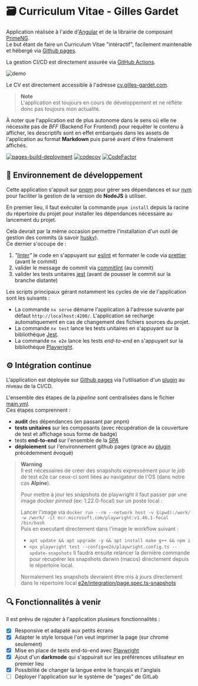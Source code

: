 # 🗃 Curriculum Vitae - Gilles Gardet

Application réalisée à l'aide d'[Angular](https://angular.io/) et de la librairie de composant [PrimeNG](https://www.primefaces.org/primeng/).  
Le but étant de faire un Curriculum Vitae "intéractif", facilement maintenable et hébergé via [Github pages](https://pages.github.com/).

La gestion CI/CD est directement assurée via [GitHub Actions](https://fr.github.com/features/actions).

![demo](./src/assets/pictures/demo.gif)

Le CV est directement accessible à l'adresse [cv.gilles-gardet.com](https://cv.gilles-gardet.com).

> **Note**  
> L'application est toujours en cours de développement et ne réflète donc pas toujours mon actualité.

À noter que l'application est de plus autonome dans le sens où elle ne nécessite pas de *BFF* (Backend For Frontend) pour requêter le contenu à afficher, les descriptifs sont en effet embarqués dans les assets de l'application au format **Markdown** puis parsé avant d'être finalement affichés.

[![pages-build-deployment](https://github.com/gilles-gardet/gilles-gardet.github.io/actions/workflows/pages/pages-build-deployment/badge.svg?branch=pages)](https://github.com/gilles-gardet/gilles-gardet.github.io/actions/workflows/pages/pages-build-deployment)
[![codecov](https://codecov.io/gh/gilles-gardet/gilles-gardet.github.io/branch/master/graph/badge.svg?token=MJD58OG7SA)](https://codecov.io/gh/gilles-gardet/gilles-gardet.github.io)
[![CodeFactor](https://www.codefactor.io/repository/github/gilles-gardet/gilles-gardet.github.io/badge)](https://www.codefactor.io/repository/github/gilles-gardet/gilles-gardet.github.io)

## 🚀 Environnement de développement

Cette application s'appuit sur [pnpm](https://pnpm.io/) pour gérer ses dépendances et sur [nvm](https://github.com/nvm-sh/nvm) pour faciliter la gestion de la version de **NodeJS** à utiliser.

En premier lieu, il faut exécuter la commande ```pnpm install``` depuis la racine du répertoire du projet pour installer les dépendances nécessaire au lancement du projet.

Cela devrait par la même occasion permettre l'installation d'un outil de gestion des commits (à savoir [husky](https://typicode.github.io/husky/#/)).  
Ce dernier s'occupe de : 
1. *"[linter](https://en.wikipedia.org/wiki/Lint_(software))"* le code en s'appuyant sur [eslint](https://eslint.org/) et formater le code via [prettier](https://prettier.io/) (avant le commit)
2. valider le message de commit via [commitlint](https://commitlint.js.org/#/) (au commit)
3. valider les tests unitaires [jest](https://jestjs.io/) (avant de pousser le commit sur la branche distante)

Les scripts principaux gérant notamment les cycles de vie de l'application sont les suivants :
- La commande `nx serve` démarre l'application à l'adresse suivante par défaut `http://localhost:4200/`. L'application se recharge automatiquement en cas de changement des fichiers sources du projet.
- La commande `nx test` lance les tests unitaires en s'appuyant sur la bibliothèque [Jest](https://jestjs.io/).
- La commande `nx e2e` lance les tests *end-to-end* en s'appuyant sur la bibliothèque [Playwright](https://playwright.dev/).

## ⚙️ Intégration continue

L'application est déployée sur [Github pages](https://pages.github.com/) via l'utilisation d'un [plugin](https://github.com/marketplace/actions/deploy-to-github-pages) au niveau de la CI/CD.

L'ensemble des étapes de la *pipeline* sont centralisées dans le fichier [main.yml](./.github/workflows/main.yml).  
Ces étapes comprennent :
- **audit** des dépendances (en passant par pnpm)
- **tests unitaires** sur les composants (avec récupération de la couverture de test et affichage sous forme de badge) 
- tests **end-to-end** sur l'ensemble de la *[SPA](https://developer.mozilla.org/fr/docs/Glossary/SPA)*
- **déploiement** sur l'environnement github pages (grace au [plugin](https://github.com/marketplace/actions/deploy-to-github-pages) précédemment évoqué)

> **Warning**  
> Il est nécessaires de créer des snapshots expressément pour le *job* de test e2e car ceux-ci sont liées au navigateur de l'OS (dans notre cas **Alpine**).
> 
> Pour mettre à jour les snapshots de playwright il faut passer par une image docker *pinned* (ex: 1.22.0-focal) sur un poste local :
>
> Lancer l'image via `docker run --rm --network host -v $(pwd):/work/ -w /work/ -it mcr.microsoft.com/playwright:v1.46.1-focal /bin/bash`  
> Puis en executant directement dans l'image le workflow suivant :
> - `apt update && apt upgrade -y && apt install make g++ && npm i`
> - `npx playwright test --config=e2e/playwright.config.ts --update-snapshots`
> Il faudra ensuite relancer la dernière commande pour récupérer les snapshots darwin (macos) directement depuis le répertoire local.
>
> Normalement les snapshots devraient être mis à jours directement dans le répertoire local [e2e/integration/page.spec.ts-snapshots](./e2e/integration/page.spec.ts-snapshots)

## 🔍 Fonctionnalités à venir

Il est prévu de rajouter à l'application plusieurs fonctionnalités :
- [x] Responsive et adapaté aux petits écrans
- [x] Adapter le style lorsque l'on veut imprimer la page (sur chrome seulement)
- [x] Mise en place de tests end-to-end avec [Playwright](https://playwright.dev/)
- [x] Ajout d'un **darkmode** qui s'appuirait sur les préférences utilisateur en premier lieu
- [x] Possibilité de changer la langue entre le français et l'anglais
- [ ] Déployer l'application sur le système de "pages" de GitLab
